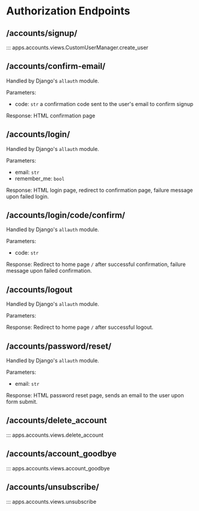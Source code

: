 # Authorization Endpoints

## /accounts/signup/

<!-- ::: apps.accounts.views.make_account_page -->

::: apps.accounts.views.CustomUserManager.create_user

## /accounts/confirm-email/

Handled by Django's `allauth` module.

Parameters:

- code: `str` a confirmation code sent to the user's email to confirm signup

Response: HTML confirmation page

## /accounts/login/

Handled by Django's `allauth` module.

Parameters:

- email: `str`
- remember_me: `bool`

Response: HTML login page, redirect to confirmation page, failure message upon failed login.

## /accounts/login/code/confirm/

Handled by Django's `allauth` module.

Parameters:

- code: `str`

Response: Redirect to home page `/` after successful confirmation, failure message upon failed confirmation.

## /accounts/logout

Handled by Django's `allauth` module.

Parameters:

Response: Redirect to home page `/` after successful logout.

## /accounts/password/reset/

Handled by Django's `allauth` module.

Parameters:

- email: `str`

Response: HTML password reset page, sends an email to the user upon form submit.

## /accounts/delete_account

::: apps.accounts.views.delete_account

## /accounts/account_goodbye

::: apps.accounts.views.account_goodbye

## /accounts/unsubscribe/

::: apps.accounts.views.unsubscribe
